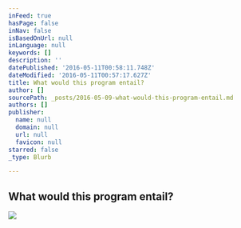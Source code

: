 ```yaml
---
inFeed: true
hasPage: false
inNav: false
isBasedOnUrl: null
inLanguage: null
keywords: []
description: ''
datePublished: '2016-05-11T00:58:11.748Z'
dateModified: '2016-05-11T00:57:17.627Z'
title: What would this program entail?
author: []
sourcePath: _posts/2016-05-09-what-would-this-program-entail.md
authors: []
publisher:
  name: null
  domain: null
  url: null
  favicon: null
starred: false
_type: Blurb

---
```

## What would this program entail?
![](https://the-grid-user-content.s3-us-west-2.amazonaws.com/3d61a0cf-84cd-4452-bd8a-348513246f2a.jpg)